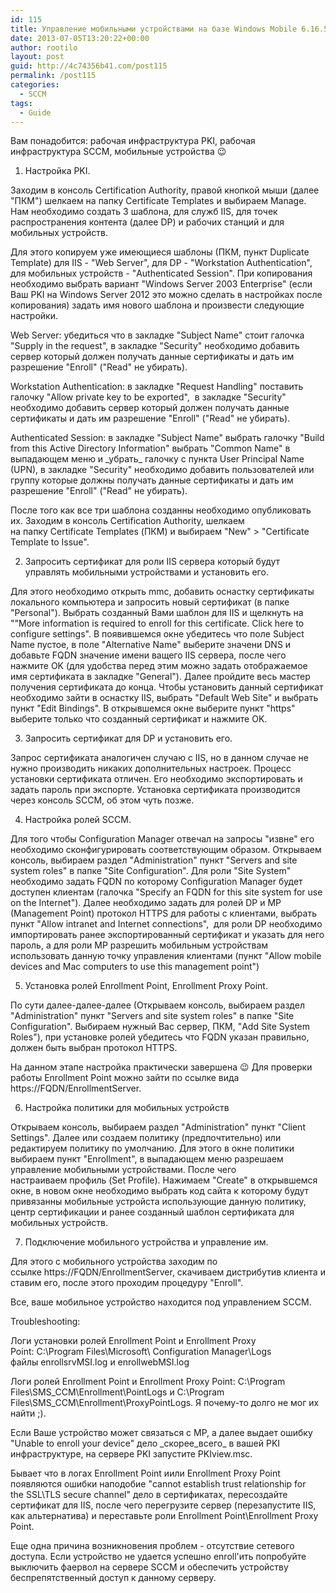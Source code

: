 ```yaml
---
id: 115
title: Управление мобильными устройствами на базе Windows Mobile 6.16.5 и Symbian Belle
date: 2013-07-05T13:20:22+00:00
author: rootilo
layout: post
guid: http://4c74356b41.com/post115
permalink: /post115
categories:
  - SCCM
tags:
  - Guide
---
```

Вам понадобится: рабочая инфраструктура PKI, рабочая инфраструктура SCCM, мобильные устройства 😉

1. Настройка PKI.
  
  Заходим в консоль Certification Authority, правой кнопкой мыши (далее "ПКМ") шелкаем на папку Certificate Templates и выбираем Manage. Нам необходимо создать 3 шаблона, для служб IIS, для точек распространения контента (далее DP) и рабочих станций и для мобильных устройств.
    
  Для этого копируем уже имеющиеся шаблоны (ПКМ, пункт Duplicate Template) для IIS - "Web Server", для DP - "Workstation Authentication", для мобильных устройств - "Authenticated Session". При копирования необходимо выбрать вариант "Windows Server 2003 Enterprise" (если Ваш PKI на Windows Server 2012 это можно сделать в настройках после копирования) задать имя нового шаблона и произвести следующие настройки.
    
  Web Server: убедиться что в закладке "Subject Name" стоит галочка "Supply in the request", в закладке "Security" необходимо добавить сервер который должен получать данные сертификаты и дать им разрешение "Enroll" ("Read" не убирать).
    
  Workstation Authentication: в закладке "Request Handling" поставить галочку "Allow private key to be exported",  в закладке "Security" необходимо добавить сервер который должен получать данные сертификаты и дать им разрешение "Enroll" ("Read" не убирать).
    
  Authenticated Session: в закладке "Subject Name" выбрать галочку "Build from this Active Directory Information" выбрать "Common Name" в выпадающем меню и \_убрать\_ галочку с пункта User Principal Name (UPN), в закладке "Security" необходимо добавить пользователей или группу которые должны получать данные сертификаты и дать им разрешение "Enroll" ("Read" не убирать).
    
  После того как все три шаблона созданны необходимо опубликовать их. Заходим в консоль Certification Authority, шелкаем на папку Certificate Templates (ПКМ) и выбираем "New" > "Certificate Template to Issue".

2. Запросить сертификат для роли IIS сервера который будут управлять мобильными устройствами и установить его.
  
  Для этого необходимо открыть mmc, добавить оснастку сертификаты локального компьютера и запросить новый сертификат (в папке "Personal"). Выбрать созданный Вами шаблон для IIS и щелкнуть на ""More information is required to enroll for this certificate. Click here to configure settings". В появившемся окне убедитесь что поле Subject Name пустое, в поле "Alternative Name" выберите значени DNS и добавьте FQDN значение имени ващего IIS сервера, после чего нажмите OK (для удобства перед этим можно задать отображаемое имя сертификата в закладке "General"). Далее пройдите весь мастер получения сертификата до конца. Чтобы установить данный сертификат необходимо зайти в оснастку IIS, выбрать "Default Web Site" и выбрать пункт "Edit Bindings". В открывшемся окне выберите пункт "https" выберите только что созданный сертификат и нажмите OK.

3. Запросить сертификат для DP и установить его.
  
  Запрос сертификата аналогичен случаю с IIS, но в данном случае не нужно производить никаких дополнительных настроек. Процесс установки сертификата отличен. Его необходимо экспортировать и задать пароль при экспорте. Установка сертификата производится через консоль SCCM, об этом чуть позже.

4. Настройка ролей SCCM.
  
  Для того чтобы Configuration Manager отвечал на запросы "извне" его необходимо сконфигурировать соответствующим образом. Открываем консоль, выбираем раздел "Administration" пункт "Servers and site system roles" в папке "Site Configuration". Для роли "Site System" необходимо задать FQDN по которому Configuration Manager будет доступен клиентам (галочка "Specify an FQDN for this site system for use on the Internet"). Далее необходимо задать для ролей DP и MP (Management Point) протокол HTTPS для работы с клиентами, выбрать пункт "Allow intranet and Internet connections",  для роли DP необходимо импортировать ранее экспортированный сертификат и указать для него пароль, а для роли MP разрешить мобильным устройствам использовать данную точку управления клиентами (пункт "Allow mobile devices and Mac computers to use this management point")

5. Установка ролей Enrollment Point, Enrollment Proxy Point.
  
  По сути далее-далее-далее (Открываем консоль, выбираем раздел "Administration" пункт "Servers and site system roles" в папке "Site Configuration". Выбираем нужный Вас сервер, ПКМ, "Add Site System Roles"), при установке ролей убедитесь что FQDN указан правильно, должен быть выбран протокол HTTPS.

  На данном этапе настройка практически завершена 😉 Для проверки работы Enrollment Point можно зайти по ссылке вида https://FQDN/EnrollmentServer.

6. Настройка политики для мобильных устройств
  
  Открываем консоль, выбираем раздел "Administration" пункт "Client Settings". Далее или создаем политику (предпочтительно) или редактируем политику по умолчанию. Для этого в окне политики выбираем пункт "Enrollment", в выпадающем меню разрешаем управление мобильными устройствами. После чего настраиваем профиль (Set Profile). Нажимаем "Create" в открывшемся окне, в новом окне необходимо выбрать код сайта к которому будут привязанны мобильные устройста использующие данную политику, центр сертификации и ранее созданный шаблон сертификата для мобильных устройств.

7. Подключение мобильного устройства и управление им.
  
  Для этого с мобильного устройства заходим по ссылке https://FQDN/EnrollmentServer, скачиваем дистрибутив клиента и ставим его, после этого проходим процедуру "Enroll".
  
  Все, ваше мобильное устройство находится под управлением SCCM.

Troubleshooting:
  
Логи установки ролей Enrollment Point и Enrollment Proxy Point: C:\Program Files\Microsoft\ Configuration Manager\Logs файлы enrollsrvMSI.log и enrollwebMSI.log
  
Логи ролей Enrollment Point и Enrollment Proxy Point: C:\Program Files\SMS\_CCM\Enrollment\PointLogs и C:\Program Files\SMS\_CCM\Enrollment\ProxyPointLogs. Я почему-то долго не мог их найти ;).
  
Если Ваше устройство может связаться с MP, а далее выдает ошибку "Unable to enroll your device" дело \_скорее\_всего_ в вашей PKI инфраструктуре, на сервере PKI запустите PKIview.msc.
  
Бывает что в логах Enrollment Point иили Enrollment Proxy Point появляются ошибки наподобие "cannot establish trust relationship for the SSL\TLS secure channel" дело в сертификатах, пересоздайте сертификат для IIS, после чего перегрузите сервер (перезапустите IIS, как альтернатива) и переставьте роли Enrollment Point\Enrollment Proxy Point.
  
Еще одна причина возникновения проблем - отсутствие сетевого доступа. Если устройство не удается успешно enroll'ить попробуйте выключить фаервол на сервере SCCM и обеспечить устройству беспрепятственный доступ к данному серверу.